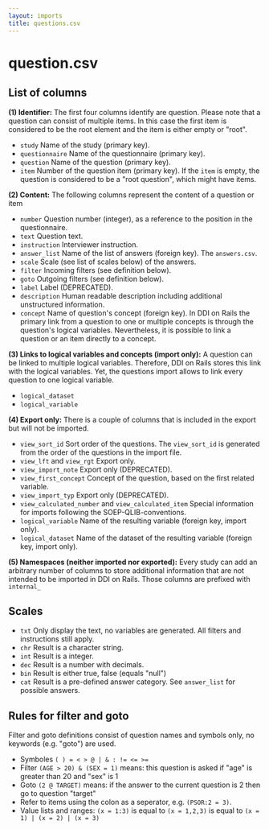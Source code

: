 ```yaml
---
layout: imports
title: questions.csv
---
```


question.csv
============

List of columns
---------------

**(1) Identifier:** The first four columns identify are question. Please note that a question can consist of multiple items. In this case the first item is considered to be the root element and the item is either empty or "root".

* `study` Name of the study (primary key).
* `questionnaire` Name of the questionnaire (primary key).
* `question` Name of the question (primary key).
* `item` Number of the question item (primary key). If the `item` is empty,
  the question is considered to be a "root question", which might have items.

**(2) Content:** The following columns represent the content of a question or item

* `number` Question number (integer), as a reference to the position in the questionnaire.
* `text` Question text.
* `instruction` Interviewer instruction.
* `answer_list` Name of the list of answers (foreign key). The `answers.csv`.
* `scale` Scale (see list of scales below) of the answers.
* `filter` Incoming filters (see definition below).
* `goto` Outgoing filters (see definition below).
* `label` Label (DEPRECATED).
* `description` Human readable description including additional unstructured information.
* `concept` Name of question's concept (foreign key). In DDI on Rails the primary link from a question to one or multiple concepts is through the question's logical variables. Nevertheless, it is possible to link a question or an item directly to a concept.

**(3) Links to logical variables and concepts (import only):** A question can be linked to multiple logical variables. Therefore, DDI on Rails stores this link with the logical variables. Yet, the questions import allows to link every question to one logical variable.

* `logical_dataset`
* `logical_variable`

**(4) Export only:** There is a couple of columns that is included in the export but will not be imported.

* `view_sort_id` Sort order of the questions. The `view_sort_id` is generated
  from the order of the questions in the import file.
* `view_lft` and `view_rgt` Export only.
* `view_import_note` Export only (DEPRECATED).
* `view_first_concept` Concept of the question, based on the first related
  variable.
* `view_import_typ` Export only (DEPRECATED).
* `view_calculated_number` and `view_calculated_item` Special information for
  imports following the SOEP-QLIB-conventions.
* `logical_variable` Name of the resulting variable (foreign key, import only).
* `logical_dataset` Name of the dataset of the resulting variable (foreign key, import only).

**(5) Namespaces (neither imported nor exported):** Every study can add an arbitrary number of columns to store additional information that are not intended to be imported in DDI on Rails. Those columns are prefixed with `internal_`


Scales
------

* `txt` Only display the text, no variables are generated. All filters and
  instructions still apply.
* `chr` Result is a character string.
* `int` Result is a integer.
* `dec` Result is a number with decimals.
* `bin` Result is either true, false (equals "null")
* `cat` Result is a pre-defined answer category. See `answer_list` for
  possible answers.

Rules for filter and goto
-------------------------

Filter and goto definitions consist of question names and symbols only,
no keywords (e.g. "goto") are used.

* Symboles `( ) = < > @ | & : != <= >=`
* Filter `(AGE > 20) & (SEX = 1)` means: this question is asked if "age" is
  greater than 20 and "sex" is 1
* Goto `(2 @ TARGET)` means: if the answer to the current question is 2 then
  go to question "target"
* Refer to items using the colon as a seperator, e.g. `(PSOR:2 = 3)`.
* Value lists and ranges: `(x = 1:3)` is equal to `(x = 1,2,3)` is equal to `(x = 1) | (x = 2) | (x = 3)`
